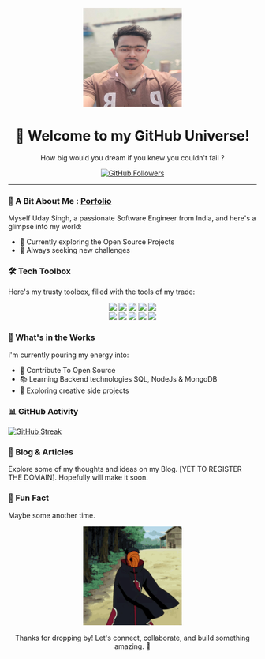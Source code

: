<!-- Hi there! Feel free to replace the following with your own content. 
-->

<p align="center">
  <img src="./me.webp" alt="Uday" width="200" 
height="200">
</p>

<h1 align="center">🚀 Welcome to my GitHub Universe!</h1>

<p align="center">
  How big would you dream if you knew you couldn't fail ?
</p>

<p align="center">
  <a href="https://github.com/udaay"><img 
src="https://img.shields.io/github/followers/udaay?style=social" 
alt="GitHub Followers"></a>
</p>

---

### 🧠 A Bit About Me : [Porfolio](https://uday-portfolio-io.netlify.app/)

Myself Uday Singh, a passionate Software Engineer from India, and here's a 
glimpse into my world:

- 🌱 Currently exploring the Open Source Projects
- 🔭 Always seeking new challenges

### 🛠️ Tech Toolbox

Here's my trusty toolbox, filled with the tools of my trade:

<div align="center">
<img 
src="https://user-images.githubusercontent.com/74038190/212257454-16e3712e-945a-4ca2-b238-408ad0bf87e6.gif" 
width="100">
<img 
src="https://github.com/Anmol-Baranwal/Cool-GIFs-For-GitHub/assets/74038190/29fd6286-4e7b-4d6c-818f-c4765d5e39a9" 
width="100">
<img 
src="https://github.com/Anmol-Baranwal/Cool-GIFs-For-GitHub/assets/74038190/67f477ed-6624-42da-99f0-1a7b1a16eecb" 
width="100">
<img 
src="https://user-images.githubusercontent.com/74038190/212257467-871d32b7-e401-42e8-a166-fcfd7baa4c6b.gif" 
width="100">
<img 
src="https://user-images.githubusercontent.com/74038190/212257463-4d082cb4-7483-4eaf-bc25-6dde2628aabd.gif" 
width="100">


</div>

<div align="center"> 
<img 
src="https://github.com/Anmol-Baranwal/Cool-GIFs-For-GitHub/assets/74038190/398b19b1-9aae-4c1f-8bc0-d172a2c08d68" 
width="100">
<img 
src="https://user-images.githubusercontent.com/74038190/212257460-738ff738-247f-4445-a718-cdd0ca76e2db.gif" 
width="100">
<img 
src="https://user-images.githubusercontent.com/74038190/212257465-7ce8d493-cac5-494e-982a-5a9deb852c4b.gif" 
width="100">
<img 
src="https://user-images.githubusercontent.com/74038190/212257468-1e9a91f1-b626-4baa-b15d-5c385dfa7ed2.gif" 
width="100">
<img 
src="https://github.com/Anmol-Baranwal/Cool-GIFs-For-GitHub/assets/74038190/3c16d4f2-b757-4c70-8f42-43d5dddd2c36" 
width="100">
</div>

### 🚀 What's in the Works

I'm currently pouring my energy into:

- 🌈 Contribute To Open Source
- 📚 Learning Backend technologies SQL, NodeJs & MongoDB
- 🌌 Exploring creative side projects

### 📊 GitHub Activity

[![GitHub 
Streak](https://github-readme-streak-stats.herokuapp.com?user=udaay&theme=elegant&hide_border=true&border_radius=15)](https://git.io/streak-stats)


### 📝 Blog & Articles

Explore some of my thoughts and ideas on my Blog.
[YET TO REGISTER THE DOMAIN]. Hopefully will make it soon.


### 🌠 Fun Fact

Maybe some another time.

<p align="center">
  <img src="obito-tobi.gif" alt="Your Favorite GIF" width="200">
</p>

<p align="center">
  Thanks for dropping by! Let's connect, collaborate, and build something 
amazing. 🌟
</p>

